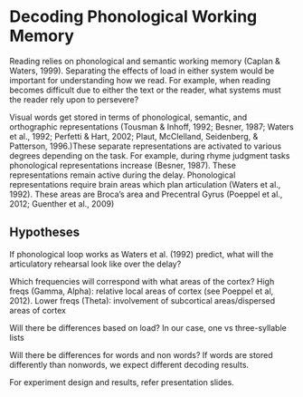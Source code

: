 # Decoding Phonological Working Memory

Reading relies on phonological and semantic working memory (Caplan & Waters, 1999). Separating the effects of load in either system would be important for understanding how we read. For example, when reading becomes difficult due to either the text or the reader, what systems must the reader rely upon to persevere?

Visual words get stored in terms of phonological, semantic, and orthographic representations (Tousman & Inhoff, 1992; Besner, 1987;  Waters et al., 1992; Perfetti & Hart, 2002; Plaut, McClelland, Seidenberg, & Patterson, 1996.)These separate representations are activated to various degrees depending on the task. For example, during rhyme judgment tasks phonological representations increase (Besner, 1987). These representations remain active during the delay. Phonological representations require brain areas which plan articulation (Waters et al., 1992). These areas are Broca’s area and Precentral Gyrus (Poeppel et al., 2012; Guenther et al., 2009)

## Hypotheses
If phonological loop works as Waters et al. (1992) predict, what will the articulatory rehearsal look like over the delay?

Which frequencies will correspond with what areas of the cortex? High freqs (Gamma, Alpha): relative local areas of cortex (see Poeppel et al, 2012). Lower freqs (Theta): involvement of subcortical areas/dispersed areas of cortex

Will there be differences based on load? In our case, one vs three-syllable lists

Will there be differences for words and non words? If words are stored differently than nonwords, we expect different decoding results.

For experiment design and results, refer presentation slides. 
